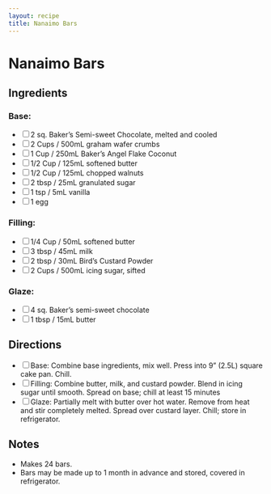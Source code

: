 ```yaml
---
layout: recipe
title: Nanaimo Bars
---
```


<h1>Nanaimo Bars</h1>

<section class="ingredients">
<h2>Ingredients</h2>
<h3>Base:</h3>
<ul class="ingredient-list">
<li><label><input type="checkbox">2 sq. Baker’s Semi-sweet Chocolate, melted and cooled</label></li>
<li><label><input type="checkbox">2 Cups / 500mL graham wafer crumbs</label></li>
<li><label><input type="checkbox">1 Cup / 250mL Baker’s Angel Flake Coconut</label></li>
<li><label><input type="checkbox">1/2 Cup / 125mL softened butter</label></li>
<li><label><input type="checkbox">1/2 Cup / 125mL chopped walnuts</label></li>
<li><label><input type="checkbox">2 tbsp / 25mL granulated sugar</label></li>
<li><label><input type="checkbox">1 tsp / 5mL vanilla</label></li>
<li><label><input type="checkbox">1 egg</label></li>
</ul>

<h3>Filling:</h3>
<ul class="ingredient-list">
<li><label><input type="checkbox">1/4 Cup / 50mL softened butter</label></li>
<li><label><input type="checkbox">3 tbsp / 45mL milk</label></li>
<li><label><input type="checkbox">2 tbsp / 30mL Bird’s Custard Powder</label></li>
<li><label><input type="checkbox">2 Cups / 500mL icing sugar, sifted</label></li>
</ul>

<h3>Glaze:</h3>
<ul class="ingredient-list">
<li><label><input type="checkbox">4 sq. Baker’s semi-sweet chocolate</label></li>
<li><label><input type="checkbox">1 tbsp / 15mL butter</label></li>
</ul>
</section>

<section class="directions">
<h2>Directions</h2>
<ul class="direction-list">
<li><label><input type="checkbox">Base: Combine base ingredients, mix well. Press into 9” (2.5L) square cake pan. Chill.</label></li>
<li><label><input type="checkbox">Filling: Combine butter, milk, and custard powder. Blend in icing sugar until smooth. Spread on base; chill at least 15 minutes</label></li>
<li><label><input type="checkbox">Glaze: Partially melt with butter over hot water. Remove from heat and stir completely melted. Spread over custard layer. Chill; store in refrigerator.</label></li>
</ul>
</section>

<section class="notes">
<h2>Notes</h2>
<ul class="notes-list">
<li>Makes 24 bars.</li>
<li>Bars may be made up to 1 month in advance and stored, covered in refrigerator.</li>
</ul>
</section>
